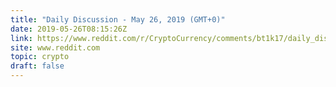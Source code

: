 ```yaml
---
title: "Daily Discussion - May 26, 2019 (GMT+0)"
date: 2019-05-26T08:15:26Z
link: https://www.reddit.com/r/CryptoCurrency/comments/bt1k17/daily_discussion_may_26_2019_gmt0/?utm_medium=RSS&utm_source=hune
site: www.reddit.com
topic: crypto
draft: false
---
```


